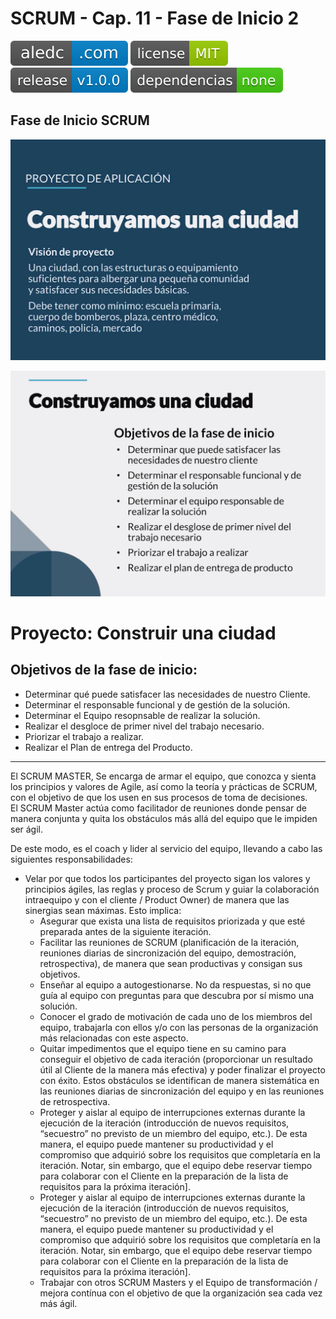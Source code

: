 # SCRUM - Cap. 11 - Fase de Inicio 2

[![aledc.com](https://github.com/aledc7/Scrum-Certification/blob/master/recursos/aledc.com.svg)](https://aledc.com)
[![License](https://github.com/aledc7/Scrum-Certification/blob/master/recursos/mit-license.svg)](https://aledc.com)
[![GitHub release](https://github.com/aledc7/Scrum-Certification/blob/master/recursos/release.svg)](https://aledc.com)
[![Dependencies](https://github.com/aledc7/Scrum-Certification/blob/master/recursos/dependencias-none.svg)](https://aledc.com)

## Fase de Inicio SCRUM


![Vision](https://github.com/aledc7/Scrum-Certification/blob/master/recursos/11/01%20-%20Vision.png?raw=true)


![Objetivos Fase Inicio](https://github.com/aledc7/Scrum-Certification/blob/master/recursos/11/02%20-%20ObjetivosFaseInicio.png?raw=true)

# Proyecto: Construir una ciudad

## Objetivos de la fase de inicio:

- Determinar qué puede satisfacer las necesidades de nuestro Cliente.
- Determinar el responsable funcional y de gestión de la solución.
- Determinar el Equipo resopnsable de realizar la solución.
- Realizar el desgloce de primer nivel del trabajo necesario.
- Priorizar el trabajo a realizar.
- Realizar el Plan de entrega del Producto.


______________________________________________________________________________________________________________


El SCRUM MASTER, Se encarga de armar el equipo, que conozca y sienta los principios y valores de Agile, así como la teoría y prácticas de SCRUM, con el objetivo de que los usen en sus procesos de toma de decisiones.   
El SCRUM Master actúa como facilitador de reuniones donde pensar de manera conjunta y quita los obstáculos más allá del equipo que le impiden ser ágil.

De este modo, es el coach y lider al servicio del equipo, llevando a cabo las siguientes responsabilidades:

- Velar por que todos los participantes del proyecto sigan los valores y principios ágiles, las reglas y proceso de Scrum y guiar la colaboración intraequipo y con el cliente / Product Owner) de manera que las sinergias sean máximas. Esto implica:
  - Asegurar que exista una lista de requisitos priorizada y que esté preparada antes de la siguiente iteración.
  - Facilitar las reuniones de SCRUM (planificación de la iteración, reuniones diarias de sincronización del equipo, demostración, retrospectiva), de manera que sean productivas y consigan sus objetivos.
  - Enseñar al equipo a autogestionarse. No da respuestas, si no que guía al equipo con preguntas para que descubra por sí mismo una solución.
  - Conocer el grado de motivación de cada uno de los miembros del equipo, trabajarla con ellos y/o con las personas de la organización más relacionadas con este aspecto.
  - Quitar impedimentos que el equipo tiene en su camino para conseguir el objetivo de cada iteración (proporcionar un resultado útil al Cliente de la manera más efectiva) y poder finalizar el proyecto con éxito. Estos obstáculos se identifican de manera sistemática en las reuniones diarias de sincronización del equipo y en las reuniones de retrospectiva.
  - Proteger y aislar al equipo de interrupciones externas durante la ejecución de la iteración (introducción de nuevos requisitos, “secuestro” no previsto de un miembro del equipo, etc.). De esta manera, el equipo puede mantener su productividad y el compromiso que adquirió sobre los requisitos que completaría en la iteración. Notar, sin embargo, que el equipo debe reservar tiempo para colaborar con el Cliente en la preparación de la lista de requisitos para la próxima iteración].
  - Proteger y aislar al equipo de interrupciones externas durante la ejecución de la iteración (introducción de nuevos requisitos, “secuestro” no previsto de un miembro del equipo, etc.). De esta manera, el equipo puede mantener su productividad y el compromiso que adquirió sobre los requisitos que completaría en la iteración. Notar, sin embargo, que el equipo debe reservar tiempo para colaborar con el Cliente en la preparación de la lista de requisitos para la próxima iteración].
  - Trabajar con otros SCRUM Masters y el Equipo de transformación / mejora contínua con el objetivo de que la organización sea cada vez más ágil. 
